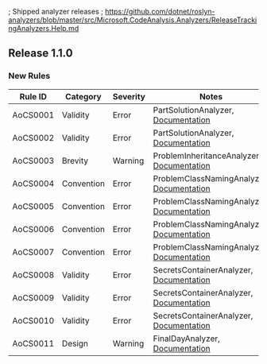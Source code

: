 ﻿; Shipped analyzer releases
; https://github.com/dotnet/roslyn-analyzers/blob/master/src/Microsoft.CodeAnalysis.Analyzers/ReleaseTrackingAnalyzers.Help.md

## Release 1.1.0

### New Rules

Rule ID | Category | Severity | Notes
--------|----------|----------|-------
AoCS0001 | Validity | Error | PartSolutionAnalyzer, [Documentation](../../docs/analyzers/rules/GA0001.md)
AoCS0002 | Validity | Error | PartSolutionAnalyzer, [Documentation](../../docs/analyzers/rules/GA0002.md)
AoCS0003 | Brevity | Warning | ProblemInheritanceAnalyzer, [Documentation](../../docs/analyzers/rules/GA0003.md)
AoCS0004 | Convention | Error | ProblemClassNamingAnalyzer, [Documentation](../../docs/analyzers/rules/GA0004.md)
AoCS0005 | Convention | Error | ProblemClassNamingAnalyzer, [Documentation](../../docs/analyzers/rules/GA0005.md)
AoCS0006 | Convention | Error | ProblemClassNamingAnalyzer, [Documentation](../../docs/analyzers/rules/GA0006.md)
AoCS0007 | Convention | Error | ProblemClassNamingAnalyzer, [Documentation](../../docs/analyzers/rules/GA0007.md)
AoCS0008 | Validity | Error | SecretsContainerAnalyzer, [Documentation](../../docs/analyzers/rules/GA0008.md)
AoCS0009 | Validity | Error | SecretsContainerAnalyzer, [Documentation](../../docs/analyzers/rules/GA0009.md)
AoCS0010 | Validity | Error | SecretsContainerAnalyzer, [Documentation](../../docs/analyzers/rules/GA0010.md)
AoCS0011 | Design | Warning | FinalDayAnalyzer, [Documentation](../../docs/analyzers/rules/GA0011.md)
